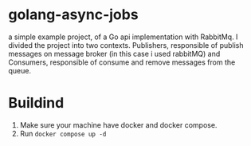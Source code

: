 # golang-async-jobs
a simple example project, of a Go api implementation with RabbitMq. I divided the project into two contexts. Publishers, responsible of publish messages on message broker (in this case i used rabbitMQ) and Consumers, responsible of consume and remove messages from the queue.

# Buildind
 1) Make sure your machine have docker and docker compose.
 2) Run ``` docker compose up -d ```
